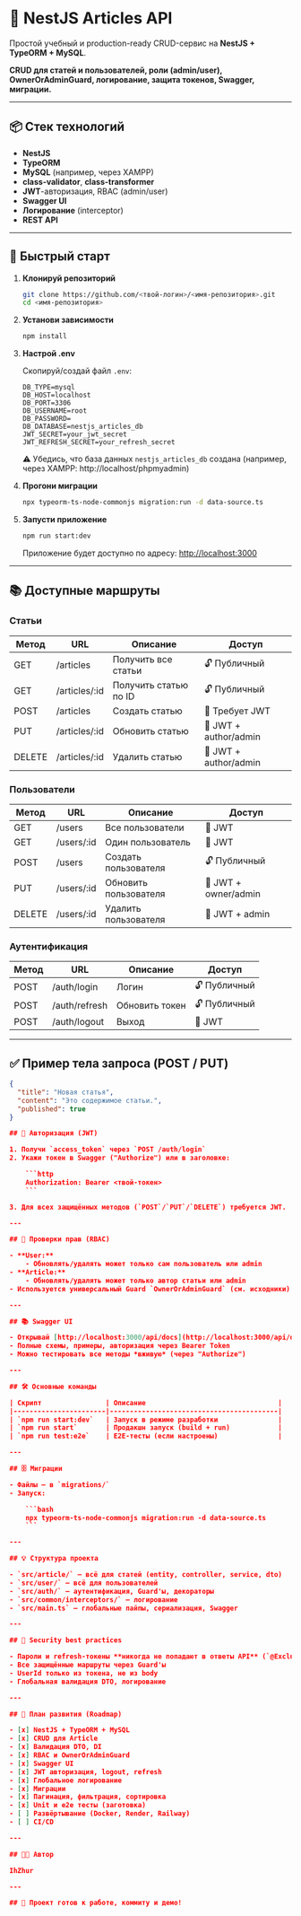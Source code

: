 # 📰 NestJS Articles API

Простой учебный и production-ready CRUD-сервис на **NestJS + TypeORM + MySQL**.

**CRUD для статей и пользователей, роли (admin/user), OwnerOrAdminGuard, логирование, защита токенов, Swagger, миграции.**

---

## 📦 Стек технологий

- **NestJS**
- **TypeORM**
- **MySQL** (например, через XAMPP)
- **class-validator**, **class-transformer**
- **JWT**-авторизация, RBAC (admin/user)
- **Swagger UI**
- **Логирование** (interceptor)
- **REST API**

---

## 🚀 Быстрый старт

1. **Клонируй репозиторий**
    ```bash
    git clone https://github.com/<твой-логин>/<имя-репозитория>.git
    cd <имя-репозитория>
    ```

2. **Установи зависимости**
    ```bash
    npm install
    ```

3. **Настрой .env**

    Скопируй/создай файл `.env`:

    ```env
    DB_TYPE=mysql
    DB_HOST=localhost
    DB_PORT=3306
    DB_USERNAME=root
    DB_PASSWORD=
    DB_DATABASE=nestjs_articles_db
    JWT_SECRET=your_jwt_secret
    JWT_REFRESH_SECRET=your_refresh_secret
    ```

    ⚠️ Убедись, что база данных `nestjs_articles_db` создана (например, через XAMPP: http://localhost/phpmyadmin)

4. **Прогони миграции**

    ```bash
    npx typeorm-ts-node-commonjs migration:run -d data-source.ts
    ```

5. **Запусти приложение**

    ```bash
    npm run start:dev
    ```

    Приложение будет доступно по адресу: [http://localhost:3000](http://localhost:3000)

---

## 📚 Доступные маршруты

### Статьи

| Метод | URL             | Описание                 | Доступ                       |
|-------|-----------------|--------------------------|------------------------------|
| GET   | /articles       | Получить все статьи      | 🔓 Публичный                 |
| GET   | /articles/:id   | Получить статью по ID    | 🔓 Публичный                 |
| POST  | /articles       | Создать статью           | 🔐 Требует JWT               |
| PUT   | /articles/:id   | Обновить статью          | 🔐 JWT + author/admin        |
| DELETE| /articles/:id   | Удалить статью           | 🔐 JWT + author/admin        |

### Пользователи

| Метод | URL           | Описание                  | Доступ                     |
|-------|---------------|---------------------------|----------------------------|
| GET   | /users        | Все пользователи          | 🔐 JWT                     |
| GET   | /users/:id    | Один пользователь         | 🔐 JWT                     |
| POST  | /users        | Создать пользователя      | 🔓 Публичный               |
| PUT   | /users/:id    | Обновить пользователя     | 🔐 JWT + owner/admin       |
| DELETE| /users/:id    | Удалить пользователя      | 🔐 JWT + admin             |

### Аутентификация

| Метод | URL           | Описание             | Доступ       |
|-------|---------------|----------------------|--------------|
| POST  | /auth/login   | Логин                | 🔓 Публичный |
| POST  | /auth/refresh | Обновить токен       | 🔓 Публичный |
| POST  | /auth/logout  | Выход                | 🔐 JWT       |

---

## ✅ Пример тела запроса (POST / PUT)

```json
{
  "title": "Новая статья",
  "content": "Это содержимое статьи.",
  "published": true
}

## 🔐 Авторизация (JWT)

1. Получи `access_token` через `POST /auth/login`
2. Укажи токен в Swagger ("Authorize") или в заголовке:

    ```http
    Authorization: Bearer <твой-токен>
    ```

3. Для всех защищённых методов (`POST`/`PUT`/`DELETE`) требуется JWT.

---

## 🧩 Проверки прав (RBAC)

- **User:**  
    - Обновлять/удалять может только сам пользователь или admin
- **Article:**  
    - Обновлять/удалять может только автор статьи или admin
- Используется универсальный Guard `OwnerOrAdminGuard` (см. исходники)

---

## 📚 Swagger UI

- Открывай [http://localhost:3000/api/docs](http://localhost:3000/api/docs)
- Полные схемы, примеры, авторизация через Bearer Token
- Можно тестировать все методы *вживую* (через "Authorize")

---

## 🛠 Основные команды

| Скрипт                | Описание                                 |
|-----------------------|------------------------------------------|
| `npm run start:dev`   | Запуск в режиме разработки               |
| `npm run start`       | Продакшн запуск (build + run)            |
| `npm run test:e2e`    | E2E-тесты (если настроены)               |

---

## 🗄 Миграции

- Файлы — в `migrations/`
- Запуск:

    ```bash
    npx typeorm-ts-node-commonjs migration:run -d data-source.ts
    ```

---

## 💡 Структура проекта

- `src/article/` — всё для статей (entity, controller, service, dto)
- `src/user/` — всё для пользователей
- `src/auth/` — аутентификация, Guard'ы, декораторы
- `src/common/interceptors/` — логирование
- `src/main.ts` — глобальные пайпы, сериализация, Swagger

---

## 🦾 Security best practices

- Пароли и refresh-токены **никогда не попадают в ответы API** (`@Exclude` + `class-transformer`)
- Все защищённые маршруты через Guard'ы
- UserId только из токена, не из body
- Глобальная валидация DTO, логирование

---

## 💠 План развития (Roadmap)

- [x] NestJS + TypeORM + MySQL
- [x] CRUD для Article
- [x] Валидация DTO, DI
- [x] RBAC и OwnerOrAdminGuard
- [x] Swagger UI
- [x] JWT авторизация, logout, refresh
- [x] Глобальное логирование
- [x] Миграции
- [x] Пагинация, фильтрация, сортировка
- [x] Unit и e2e тесты (заготовка)
- [ ] Развёртывание (Docker, Render, Railway)
- [ ] CI/CD

---

## 👨‍💻 Автор

IhZhur

---

## 🏁 Проект готов к работе, коммиту и демо!
